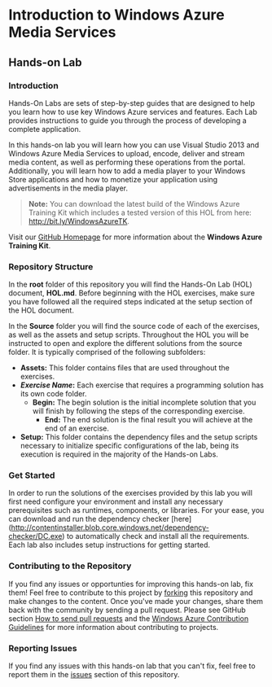 ﻿# Introduction to Windows Azure Media Services #

## Hands-on Lab ##

### Introduction ###

Hands-On Labs are sets of step-by-step guides that are designed to help you learn how to use key Windows Azure services and features.  Each Lab provides instructions to guide you through the process of developing a complete application.

In this hands-on lab you will learn how you can use Visual Studio 2013 and Windows Azure Media Services to upload, encode, deliver and stream media content, as well as performing these operations from the portal. Additionally, you will learn how to add a media player to your Windows Store applications and how to monetize your application using advertisements in the media player.

> **Note:** You can download the latest build of the Windows Azure Training Kit which includes a tested version of this HOL from here: http://bit.ly/WindowsAzureTK.

Visit our [GitHub Homepage](http://windowsazure-trainingkit.github.com/) for more information about the **Windows Azure Training Kit**.

### Repository Structure ###

In the **root** folder of this repository you will find the Hands-On Lab (HOL) document, **HOL.md**. Before beginning with the HOL exercises, make sure you have followed all the required steps indicated at the setup section of the HOL document. 

In the **Source** folder you will find the source code of each of the exercises, as well as the assets and setup scripts. Throughout the HOL you will be instructed to open and explore the different solutions from the source folder. It is typically comprised of the following subfolders:

- **Assets:** This folder contains files that are used throughout the exercises.
- **_Exercise Name_:** Each exercise that requires a programming solution has its own code folder.
  - **Begin:** The begin solution is the initial incomplete solution that you will finish by following the steps of the corresponding exercise.
	- **End:** The end solution is the final result you will achieve at the end of an exercise.
- **Setup:** This folder contains the dependency files and the setup scripts necessary to initialize specific configurations of the lab, being its execution is required in the majority of the Hands-on Labs.

### Get Started ###

In order to run the solutions of the exercises provided by this lab you will first need configure your environment and install any necessary prerequisites such as runtimes, components, or libraries. For your ease, you can download and run the dependency checker [here] (http://contentinstaller.blob.core.windows.net/dependency-checker/DC.exe) to automatically check and install all the requirements.  Each lab also includes setup instructions for getting started.

### Contributing to the Repository ###

If you find any issues or opportunties for improving this hands-on lab, fix them! Feel free to contribute to this project by [forking](http://help.github.com/fork-a-repo/) this repository and make changes to the content. Once you've made your changes, share them back with the community by sending a pull request. Please see GitHub section [How to send pull requests](http://help.github.com/send-pull-requests/) and the [Windows Azure Contribution Guidelines](http://windowsazure.github.com/guidelines.html) for more information about contributing to projects.

### Reporting Issues ###

If you find any issues with this hands-on lab that you can't fix, feel free to report them in the [issues](https://github.com/WindowsAzure-TrainingKit/HOL-IntroToWindowsAzureMediaServices/issues) section of this repository.